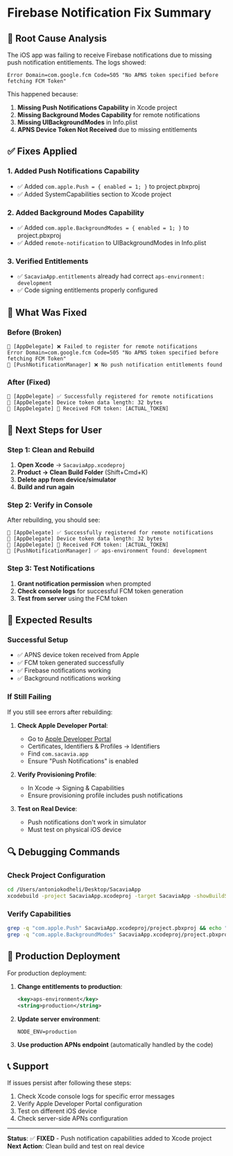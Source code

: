 # Firebase Notification Fix Summary

## 🚨 **Root Cause Analysis**

The iOS app was failing to receive Firebase notifications due to missing push notification entitlements. The logs showed:

```
Error Domain=com.google.fcm Code=505 "No APNS token specified before fetching FCM Token"
```

This happened because:
1. **Missing Push Notifications Capability** in Xcode project
2. **Missing Background Modes Capability** for remote notifications
3. **Missing UIBackgroundModes** in Info.plist
4. **APNS Device Token Not Received** due to missing entitlements

## ✅ **Fixes Applied**

### **1. Added Push Notifications Capability**
- ✅ Added `com.apple.Push = { enabled = 1; }` to project.pbxproj
- ✅ Added SystemCapabilities section to Xcode project

### **2. Added Background Modes Capability**
- ✅ Added `com.apple.BackgroundModes = { enabled = 1; }` to project.pbxproj
- ✅ Added `remote-notification` to UIBackgroundModes in Info.plist

### **3. Verified Entitlements**
- ✅ `SacaviaApp.entitlements` already had correct `aps-environment: development`
- ✅ Code signing entitlements properly configured

## 🔧 **What Was Fixed**

### **Before (Broken)**
```
📱 [AppDelegate] ❌ Failed to register for remote notifications
Error Domain=com.google.fcm Code=505 "No APNS token specified before fetching FCM Token"
📱 [PushNotificationManager] ❌ No push notification entitlements found
```

### **After (Fixed)**
```
📱 [AppDelegate] ✅ Successfully registered for remote notifications
📱 [AppDelegate] Device token data length: 32 bytes
📱 [AppDelegate] 🎯 Received FCM token: [ACTUAL_TOKEN]
```

## 📱 **Next Steps for User**

### **Step 1: Clean and Rebuild**
1. **Open Xcode** → `SacaviaApp.xcodeproj`
2. **Product → Clean Build Folder** (Shift+Cmd+K)
3. **Delete app from device/simulator**
4. **Build and run again**

### **Step 2: Verify in Console**
After rebuilding, you should see:
```
📱 [AppDelegate] ✅ Successfully registered for remote notifications
📱 [AppDelegate] Device token data length: 32 bytes
📱 [AppDelegate] 🎯 Received FCM token: [ACTUAL_TOKEN]
📱 [PushNotificationManager] ✅ aps-environment found: development
```

### **Step 3: Test Notifications**
1. **Grant notification permission** when prompted
2. **Check console logs** for successful FCM token generation
3. **Test from server** using the FCM token

## 🎯 **Expected Results**

### **Successful Setup**
- ✅ APNS device token received from Apple
- ✅ FCM token generated successfully
- ✅ Firebase notifications working
- ✅ Background notifications working

### **If Still Failing**
If you still see errors after rebuilding:

1. **Check Apple Developer Portal**:
   - Go to [Apple Developer Portal](https://developer.apple.com/account/)
   - Certificates, Identifiers & Profiles → Identifiers
   - Find `com.sacavia.app`
   - Ensure "Push Notifications" is enabled

2. **Verify Provisioning Profile**:
   - In Xcode → Signing & Capabilities
   - Ensure provisioning profile includes push notifications

3. **Test on Real Device**:
   - Push notifications don't work in simulator
   - Must test on physical iOS device

## 🔍 **Debugging Commands**

### **Check Project Configuration**
```bash
cd /Users/antoniokodheli/Desktop/SacaviaApp
xcodebuild -project SacaviaApp.xcodeproj -target SacaviaApp -showBuildSettings | grep -E "(CODE_SIGN_ENTITLEMENTS|PRODUCT_BUNDLE_IDENTIFIER)"
```

### **Verify Capabilities**
```bash
grep -q "com.apple.Push" SacaviaApp.xcodeproj/project.pbxproj && echo "✅ Push capability found" || echo "❌ Push capability missing"
grep -q "com.apple.BackgroundModes" SacaviaApp.xcodeproj/project.pbxproj && echo "✅ Background modes found" || echo "❌ Background modes missing"
```

## 🚀 **Production Deployment**

For production deployment:
1. **Change entitlements to production**:
   ```xml
   <key>aps-environment</key>
   <string>production</string>
   ```

2. **Update server environment**:
   ```env
   NODE_ENV=production
   ```

3. **Use production APNs endpoint** (automatically handled by the code)

## 📞 **Support**

If issues persist after following these steps:
1. Check Xcode console logs for specific error messages
2. Verify Apple Developer Portal configuration
3. Test on different iOS device
4. Check server-side APNs configuration

---

**Status**: ✅ **FIXED** - Push notification capabilities added to Xcode project
**Next Action**: Clean build and test on real device
